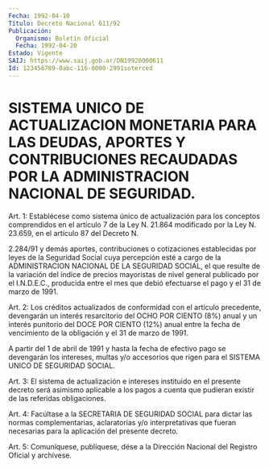 ```yaml
---
Fecha: 1992-04-10
Título: Decreto Nacional 611/92
Publicación:
  Organismo: Boletín Oficial
  Fecha: 1992-04-20
Estado: Vigente
SAIJ: https://www.saij.gob.ar/DN19920000611
Id: 123456789-0abc-116-0000-2991soterced
---
```

# SISTEMA UNICO DE ACTUALIZACION MONETARIA PARA LAS DEUDAS, APORTES Y CONTRIBUCIONES RECAUDADAS POR LA ADMINISTRACION NACIONAL DE SEGURIDAD.

<a id="1"></a>
Art.  1:  Establécese como sistema único de actualización para los conceptos comprendidos  en  el  artículo 7  de la Ley N. 21.864 modificado por la Ley N. 23.659, en el artículo 87  del  Decreto N.

2.284/91 y demás aportes, contribuciones o cotizaciones establecidas  por leyes de la Seguridad Social cuya percepción esté a cargo de la ADMINISTRACION  NACIONAL  DE  LA SEGURIDAD SOCIAL, el que  resulte  de la variación del índice de precios  mayoristas  de nivel general publicado  por  el I.N.D.E.C., producida entre el mes que debió efectuarse el pago y el 31 de marzo de 1991.

<a id="2"></a>
Art.  2:  Los  créditos  actualizados  de  conformidad  con el artículo  precedente,  devengarán  un interés resarcitorio del OCHO POR CIENTO (8%)  anual y un interés  punitorio  del DOCE POR CIENTO (12%)  anual entre la fecha de vencimiento de la  obligación  y  el 31 de marzo de 1991.

A  partir del 1 de abril de 1991 y hasta la fecha de efectivo pago se devengarán  los  intereses, multas y/o accesorios que rigen para el SISTEMA UNICO DE SEGURIDAD SOCIAL.

<a id="3"></a>
Art.  3: El sistema de actualización e intereses instituido en el presente  decreto  será  asimismo aplicable a los pagos a cuenta que pudieran existir de las referidas obligaciones.

<a id="4"></a>
Art.  4:  Facúltase  a  la SECRETARIA DE SEGURIDAD SOCIAL para dictar las normas complementarias, aclaratorias y/o interpretativas  que  fueran  necesarias  para  la  aplicación  del presente decreto.

<a id="5"></a>
Art.  5: Comuníquese, publíquese, dése a la Dirección Nacional del Registro Oficial y archívese.